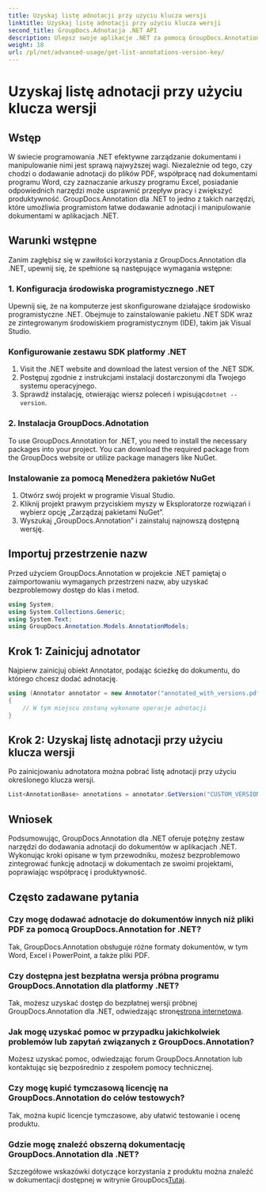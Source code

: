 ```yaml
---
title: Uzyskaj listę adnotacji przy użyciu klucza wersji
linktitle: Uzyskaj listę adnotacji przy użyciu klucza wersji
second_title: GroupDocs.Adnotacja .NET API
description: Ulepsz swoje aplikacje .NET za pomocą GroupDocs.Annotation, aby móc bezproblemowo dodawać adnotacje do dokumentów. Postępuj zgodnie z naszym przewodnikiem krok po kroku, aby zapewnić skuteczną integrację.
weight: 18
url: /pl/net/advanced-usage/get-list-annotations-version-key/
---
```


# Uzyskaj listę adnotacji przy użyciu klucza wersji

## Wstęp
W świecie programowania .NET efektywne zarządzanie dokumentami i manipulowanie nimi jest sprawą najwyższej wagi. Niezależnie od tego, czy chodzi o dodawanie adnotacji do plików PDF, współpracę nad dokumentami programu Word, czy zaznaczanie arkuszy programu Excel, posiadanie odpowiednich narzędzi może usprawnić przepływ pracy i zwiększyć produktywność. GroupDocs.Annotation dla .NET to jedno z takich narzędzi, które umożliwia programistom łatwe dodawanie adnotacji i manipulowanie dokumentami w aplikacjach .NET.
## Warunki wstępne
Zanim zagłębisz się w zawiłości korzystania z GroupDocs.Annotation dla .NET, upewnij się, że spełnione są następujące wymagania wstępne:
### 1. Konfiguracja środowiska programistycznego .NET
Upewnij się, że na komputerze jest skonfigurowane działające środowisko programistyczne .NET. Obejmuje to zainstalowanie pakietu .NET SDK wraz ze zintegrowanym środowiskiem programistycznym (IDE), takim jak Visual Studio.
### Konfigurowanie zestawu SDK platformy .NET
1. Visit the .NET website and download the latest version of the .NET SDK.
2. Postępuj zgodnie z instrukcjami instalacji dostarczonymi dla Twojego systemu operacyjnego.
3.  Sprawdź instalację, otwierając wiersz poleceń i wpisując`dotnet --version`.
### 2. Instalacja GroupDocs.Adnotation
To use GroupDocs.Annotation for .NET, you need to install the necessary packages into your project. You can download the required package from the GroupDocs website or utilize package managers like NuGet.
### Instalowanie za pomocą Menedżera pakietów NuGet
1. Otwórz swój projekt w programie Visual Studio.
2. Kliknij projekt prawym przyciskiem myszy w Eksploratorze rozwiązań i wybierz opcję „Zarządzaj pakietami NuGet”.
3. Wyszukaj „GroupDocs.Annotation” i zainstaluj najnowszą dostępną wersję.

## Importuj przestrzenie nazw
Przed użyciem GroupDocs.Annotation w projekcie .NET pamiętaj o zaimportowaniu wymaganych przestrzeni nazw, aby uzyskać bezproblemowy dostęp do klas i metod.
```csharp
using System;
using System.Collections.Generic;
using System.Text;
using GroupDocs.Annotation.Models.AnnotationModels;
```
## Krok 1: Zainicjuj adnotator
Najpierw zainicjuj obiekt Annotator, podając ścieżkę do dokumentu, do którego chcesz dodać adnotację.
```csharp
using (Annotator annotator = new Annotator("annotated_with_versions.pdf"))
{
    // W tym miejscu zostaną wykonane operacje adnotacji
}
```
## Krok 2: Uzyskaj listę adnotacji przy użyciu klucza wersji
Po zainicjowaniu adnotatora można pobrać listę adnotacji przy użyciu określonego klucza wersji.
```csharp
List<AnnotationBase> annotations = annotator.GetVersion("CUSTOM_VERSION");
```

## Wniosek
Podsumowując, GroupDocs.Annotation dla .NET oferuje potężny zestaw narzędzi do dodawania adnotacji do dokumentów w aplikacjach .NET. Wykonując kroki opisane w tym przewodniku, możesz bezproblemowo zintegrować funkcję adnotacji w dokumentach ze swoimi projektami, poprawiając współpracę i produktywność.
## Często zadawane pytania
### Czy mogę dodawać adnotacje do dokumentów innych niż pliki PDF za pomocą GroupDocs.Annotation for .NET?
Tak, GroupDocs.Annotation obsługuje różne formaty dokumentów, w tym Word, Excel i PowerPoint, a także pliki PDF.
### Czy dostępna jest bezpłatna wersja próbna programu GroupDocs.Annotation dla platformy .NET?
 Tak, możesz uzyskać dostęp do bezpłatnej wersji próbnej GroupDocs.Annotation dla .NET, odwiedzając stronę[strona internetowa](https://releases.groupdocs.com/annotation/net/).
### Jak mogę uzyskać pomoc w przypadku jakichkolwiek problemów lub zapytań związanych z GroupDocs.Annotation?
Możesz uzyskać pomoc, odwiedzając forum GroupDocs.Annotation lub kontaktując się bezpośrednio z zespołem pomocy technicznej.
### Czy mogę kupić tymczasową licencję na GroupDocs.Annotation do celów testowych?
Tak, można kupić licencje tymczasowe, aby ułatwić testowanie i ocenę produktu.
### Gdzie mogę znaleźć obszerną dokumentację GroupDocs.Annotation dla .NET?
 Szczegółowe wskazówki dotyczące korzystania z produktu można znaleźć w dokumentacji dostępnej w witrynie GroupDocs[Tutaj]( https://tutorials.groupdocs.com/annotation/net/).